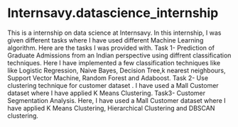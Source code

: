 # Internsavy.datascience_internship
This is a internship on data science at Internsavy. 
In this internship, I was given different tasks where I have used different Machine Learning algorithm.
Here are the tasks I was provided with.
Task 1- Prediction of Graduate Admissions from an Indian perspective using diffrent classification techniques. Here I have implemented a few classification techniques like like Logistic Regression, Naive Bayes, Decision Tree,k nearest neighbours, Support Vector Machine, Random Forest and Adaboost.
Task 2- Use clustering technique for customer dataset . I have used a Mall Customer dataset where I have applied K Means Clustering.
Task3- Customer Segmentation Analysis. Here, I have used a Mall Customer dataset where I have applied K Means Clustering, Hierarchical Clustering and DBSCAN clustering.
